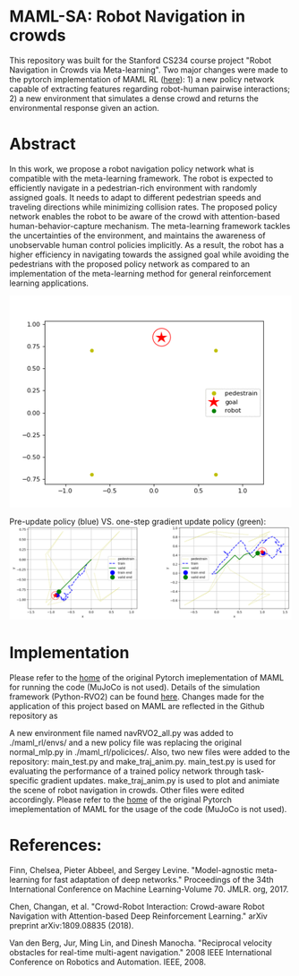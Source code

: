# MAML-SA: Robot Navigation in crowds

This repository was built for the Stanford CS234 course project "Robot Navigation in Crowds via Meta-learning". Two major changes were made to the pytorch implementation of MAML RL ([here](https://github.com/tristandeleu/pytorch-maml-rl)): 1) a new policy network capable of extracting features regarding robot-human pairwise interactions; 2) a new environment that simulates a dense crowd and returns the environmental response given an action.

# Abstract
In this work, we propose a robot navigation policy network what is compatible with the meta-learning framework. The robot is expected to efficiently navigate in a pedestrian-rich environment with randomly assigned goals. It needs to adapt to different pedestrian speeds and traveling directions while minimizing collision rates. The proposed policy network enables the robot to be aware of the crowd with attention-based human-behavior-capture mechanism. The meta-learning framework tackles the uncertainties of the environment, and maintains the awareness of unobservable human control policies implicitly. As a result, the robot has a higher efficiency in navigating towards the assigned goal while avoiding the pedestrians with the proposed policy network as compared to an implementation of the meta-learning method for general reinforcement learning applications.



<p align="center">
  <img src="./plots_and_animation/anim_example.gif">
</p>

Pre-update policy (blue) VS. one-step gradient update policy (green):
![](./plots_and_animation/one_step_gradient.png)  

# Implementation
Please refer to the [home](https://github.com/tristandeleu/pytorch-maml-rl) of the original Pytorch imeplementation of MAML for running the code (MuJoCo is not used). Details of the simulation framework (Python-RVO2) can be found [here](https://github.com/sybrenstuvel/Python-RVO2). Changes made for the application of this project based on MAML are reflected in the Github repository as

A new environment file named navRVO2_all.py was added to ./maml_rl/envs/ and a new policy file was replacing the original normal_mlp.py in ./maml_rl/policices/. Also, two new files were added to the repository: main_test.py and make_traj_anim.py. main_test.py is used for evaluating the performance of a trained policy network through task-specific gradient updates. make_traj_anim.py is used to plot and animiate the scene of robot navigation in crowds. Other files were edited accordingly. Please refer to the [home](https://github.com/tristandeleu/pytorch-maml-rl) of the original Pytorch imeplementation of MAML for the usage of the code (MuJoCo is not used).





# References:
Finn, Chelsea, Pieter Abbeel, and Sergey Levine. "Model-agnostic meta-learning for fast adaptation of deep networks." Proceedings of the 34th International Conference on Machine Learning-Volume 70. JMLR. org, 2017.

Chen, Changan, et al. "Crowd-Robot Interaction: Crowd-aware Robot Navigation with Attention-based Deep Reinforcement Learning." arXiv preprint arXiv:1809.08835 (2018).

Van den Berg, Jur, Ming Lin, and Dinesh Manocha. "Reciprocal velocity obstacles for real-time multi-agent navigation." 2008 IEEE International Conference on Robotics and Automation. IEEE, 2008.
